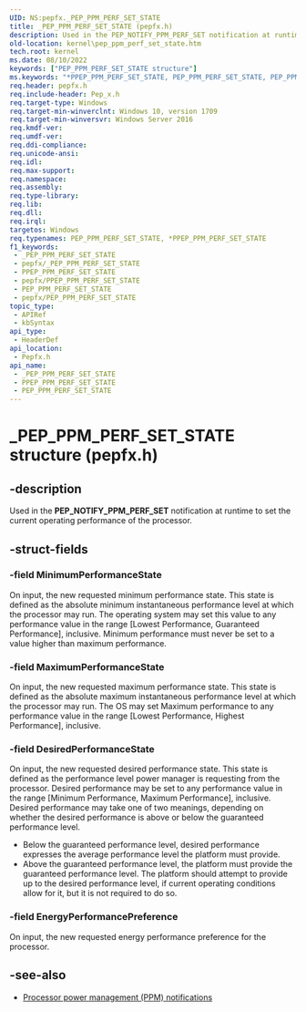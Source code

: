 ```yaml
---
UID: NS:pepfx._PEP_PPM_PERF_SET_STATE
title: _PEP_PPM_PERF_SET_STATE (pepfx.h)
description: Used in the PEP_NOTIFY_PPM_PERF_SET notification at runtime to set the current operating performance of the processor.  .
old-location: kernel\pep_ppm_perf_set_state.htm
tech.root: kernel
ms.date: 08/10/2022
keywords: ["PEP_PPM_PERF_SET_STATE structure"]
ms.keywords: "*PPEP_PPM_PERF_SET_STATE, PEP_PPM_PERF_SET_STATE, PEP_PPM_PERF_SET_STATE structure [Kernel-Mode Driver Architecture], PPEP_PPM_PERF_SET_STATE, PPEP_PPM_PERF_SET_STATE structure pointer [Kernel-Mode Driver Architecture], _PEP_PPM_PERF_SET_STATE, kernel.pep_ppm_perf_set_state, pepfx/PEP_PPM_PERF_SET_STATE, pepfx/PPEP_PPM_PERF_SET_STATE"
req.header: pepfx.h
req.include-header: Pep_x.h
req.target-type: Windows
req.target-min-winverclnt: Windows 10, version 1709
req.target-min-winversvr: Windows Server 2016
req.kmdf-ver: 
req.umdf-ver: 
req.ddi-compliance: 
req.unicode-ansi: 
req.idl: 
req.max-support: 
req.namespace: 
req.assembly: 
req.type-library: 
req.lib: 
req.dll: 
req.irql: 
targetos: Windows
req.typenames: PEP_PPM_PERF_SET_STATE, *PPEP_PPM_PERF_SET_STATE
f1_keywords:
 - _PEP_PPM_PERF_SET_STATE
 - pepfx/_PEP_PPM_PERF_SET_STATE
 - PPEP_PPM_PERF_SET_STATE
 - pepfx/PPEP_PPM_PERF_SET_STATE
 - PEP_PPM_PERF_SET_STATE
 - pepfx/PEP_PPM_PERF_SET_STATE
topic_type:
 - APIRef
 - kbSyntax
api_type:
 - HeaderDef
api_location:
 - Pepfx.h
api_name:
 - _PEP_PPM_PERF_SET_STATE
 - PPEP_PPM_PERF_SET_STATE
 - PEP_PPM_PERF_SET_STATE
---
```


# _PEP_PPM_PERF_SET_STATE structure (pepfx.h)

## -description

Used in the **PEP_NOTIFY_PPM_PERF_SET** notification at runtime to set the current operating performance of the processor.

## -struct-fields

### -field MinimumPerformanceState

On input, the new requested minimum performance state. This state is  defined as the absolute minimum instantaneous performance level at which  the processor may run. The operating system may set this value to any performance value in the range [Lowest Performance, Guaranteed Performance], inclusive. Minimum performance must never be set to a value higher than maximum performance.

### -field MaximumPerformanceState

On input, the new requested maximum performance state. This state is defined as the absolute maximum instantaneous performance level at which the processor may run. The OS may set Maximum performance to any performance value in the range [Lowest Performance, Highest Performance], inclusive.

### -field DesiredPerformanceState

On input, the new requested desired performance state. This state is defined as the performance level power manager is requesting from the processor. Desired performance may be set to any performance value in the range [Minimum Performance, Maximum Performance], inclusive. Desired performance may take one of two meanings, depending on whether the desired performance is above or below the guaranteed performance level.

- Below the guaranteed performance level, desired performance expresses the average performance level the platform must provide.  
- Above the guaranteed performance level, the platform must provide the guaranteed performance level. The platform should attempt to provide up to the desired performance level, if current operating conditions allow for it, but it is not required to do so.

### -field EnergyPerformancePreference

On input, the new requested energy performance preference for the processor.

## -see-also

- [Processor power management (PPM) notifications](../index.yml)